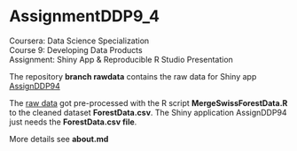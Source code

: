 # AssignmentDDP9_4

Coursera:   Data Science Specialization  
Course 9:   Developing Data Products  
Assignment: Shiny App & Reproducible R Studio Presentation

The  repository **branch rawdata** contains the raw data for Shiny app [AssignDDP94](https://mhunkeler.shinyapps.io/assignddp94/)  
  
The [raw data](https://github.com/monika66/AssignmentDDP9_4/tree/rawdata) got pre-processed with the R script **MergeSwissForestData.R** to the cleaned dataset **ForestData.csv**. The Shiny application AssignDDP94 just needs the **ForestData.csv file**.
  
More details see **about.md**



